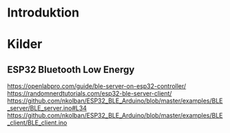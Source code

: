 # Introduktion

# Kilder

## ESP32 Bluetooth Low Energy
https://openlabpro.com/guide/ble-server-on-esp32-controller/
https://randomnerdtutorials.com/esp32-ble-server-client/
https://github.com/nkolban/ESP32_BLE_Arduino/blob/master/examples/BLE_server/BLE_server.ino#L34
https://github.com/nkolban/ESP32_BLE_Arduino/blob/master/examples/BLE_client/BLE_client.ino